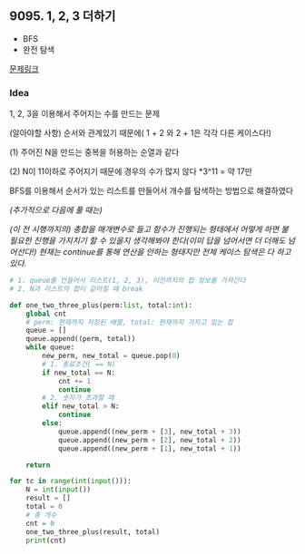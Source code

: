 ## 9095. 1, 2, 3 더하기

- BFS
- 완전 탐색

[문제링크](https://www.acmicpc.net/problem/9095)



### Idea

1, 2, 3을 이용해서 주어지는 수를 만드는 문제

(알아야할 사항) 순서와 관계있기 때문에( 1 + 2 와 2 + 1은 각각 다른 케이스다!) 

(1) 주어진 N을 만드는 중복을 허용하는 순열과 같다 

(2) N이 11이하로 주어지기 때문에 경우의 수가 많지 않다 *3^11 = 약 17만

BFS를 이용해서 순서가 있는 리스트를 만들어서 개수를 탐색하는 방법으로 해결하였다



*(추가적으로 다음에 풀 때는)*

*(이 전 시행까지의) 총합을 매개변수로 들고 함수가 진행되는 형태에서 어떻게 하면 불필요한 진행을 가지치기 할 수 있을지 생각해봐야 한다(이미 답을 넘어서면 더 더해도 넘어선다!) 현재는 continue를 통해 연산을 안하는 형태지만 전체 케이스 탐색은 다 하고 있다.*



```python
# 1. queue를 만들어서 리스트(1, 2, 3), 이전까지의 합 정보를 가져간다
# 2. N과 리스트의 합이 같아질 때 break

def one_two_three_plus(perm:list, total:int):
    global cnt
    # perm: 현재까지 저장된 배열, total: 현재까지 가지고 있는 합
    queue = []
    queue.append((perm, total))
    while queue:
        new_perm, new_total = queue.pop(0)
        # 1. 종료조건( == N)
        if new_total == N:
            cnt += 1
            continue
        # 2. 숫자가 초과할 때
        elif new_total > N:
            continue
        else:
            queue.append((new_perm + [3], new_total + 3))
            queue.append((new_perm + [2], new_total + 2))
            queue.append((new_perm + [1], new_total + 1))

    return

for tc in range(int(input())):
    N = int(input())
    result = []
    total = 0
    # 총 개수
    cnt = 0
    one_two_three_plus(result, total)
    print(cnt)
```



